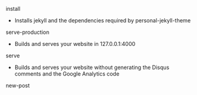 install
  - Installs jekyll and the dependencies required by personal-jekyll-theme
  
serve-production
  - Builds and serves your website in 127.0.0.1:4000

serve
  - Builds and serves your website without generating the Disqus comments and the Google Analytics code

new-post <title>
  - Creates a new post under \_posts

generate-tag
  - Generate all the tags that are used in the \_posts

integrate-personal
  - Integrates the latest bug fixes and new features from personal-jekyll-theme repository.
  Make sure to read [this](https://github.com/PanosSakkos/personal-jekyll-theme/wiki/Integrating-latest-bug-fixes-and-features-into-your-past-fork) before using it.
